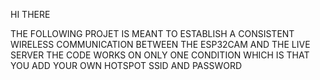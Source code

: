 HI THERE

THE FOLLOWING PROJET IS MEANT TO ESTABLISH A CONSISTENT WIRELESS COMMUNICATION BETWEEN THE ESP32CAM AND THE LIVE SERVER
THE CODE WORKS ON ONLY ONE CONDITION WHICH IS THAT YOU ADD YOUR OWN HOTSPOT SSID AND PASSWORD
